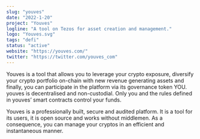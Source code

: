 ```yaml
---
slug: "youves"
date: "2022-1-20"
project: "Youves"
logline: "A tool on Tezos for asset creation and management."
logo: "Youves.svg"
tags: "defi"
status: "active"
website: "https://youves.com/"
twitter: "https://twitter.com/youves_com"
---
```


Youves is a tool that allows you to leverage your crypto exposure, diversify your crypto portfolio on-chain with new revenue generating assets  and finally, you can participate in the platform via its governance token YOU. youves is decentralised and non-custodial. Only you and the rules defined in youves’ smart contracts control your funds.

Youves is a professionally built, secure and audited platform. It is a tool for its users, it is open source and works without middlemen. As a consequence, you can manage your cryptos in an efficient and instantaneous manner.